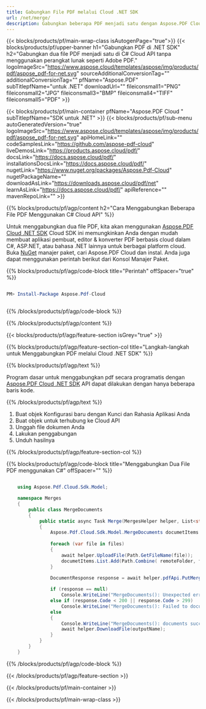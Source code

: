 ```yaml
---
title: Gabungkan File PDF melalui Cloud .NET SDK
url: /net/merge/
description: Gabungkan beberapa PDF menjadi satu dengan Aspose.PDF Cloud SDK untuk .NET. Gabungkan dokumen dengan mulus melalui REST API.
---
```


{{< blocks/products/pf/main-wrap-class isAutogenPage="true">}}
{{< blocks/products/pf/upper-banner h1="Gabungkan PDF di .NET SDK" h2="Gabungkan dua file PDF menjadi satu di C# Cloud API tanpa menggunakan perangkat lunak seperti Adobe PDF." logoImageSrc="https://www.aspose.cloud/templates/aspose/img/products/pdf/aspose_pdf-for-net.svg" sourceAdditionalConversionTag="" additionalConversionTag="" pfName="Aspose.PDF" subTitlepfName="untuk .NET" downloadUrl="" fileiconsmall1="PNG" fileiconsmall2="JPG" fileiconsmall3="BMP" fileiconsmall4="TIFF" fileiconsmall5="PDF" >}}

{{< blocks/products/pf/main-container pfName="Aspose.PDF Cloud " subTitlepfName="SDK untuk .NET" >}}
{{< blocks/products/pf/sub-menu autoGeneratedVersion="true" logoImageSrc="https://www.aspose.cloud/templates/aspose/img/products/pdf/aspose_pdf-for-net.svg" apiHomeLink="" codeSamplesLink="https://github.com/aspose-pdf-cloud" liveDemosLink="https://products.aspose.cloud/pdf/" docsLink="https://docs.aspose.cloud/pdf/" installationsDocsLink="https://docs.aspose.cloud/pdf/" nugetLink="https://www.nuget.org/packages/Aspose.Pdf-Cloud" nugetPackageName="" downloadAsLink="https://downloads.aspose.cloud/pdf/net" learnAsLink="https://docs.aspose.cloud/pdf/" apiReference="" mavenRepoLink="" >}}

{{% blocks/products/pf/agp/content h2="Cara Menggabungkan Beberapa File PDF Menggunakan C# Cloud API" %}}

Untuk menggabungkan dua file PDF, kita akan menggunakan
[Aspose.PDF Cloud .NET SDK](https://products.aspose.cloud/pdf/net/)
Cloud SDK ini memungkinkan Anda dengan mudah membuat aplikasi pembuat, editor & konverter PDF berbasis cloud dalam C#, ASP.NET, atau bahasa .NET lainnya untuk berbagai platform cloud. Buka
[NuGet](https://www.nuget.org/packages/Aspose.Pdf-Cloud)
manajer paket, cari
Aspose.PDF Cloud
dan instal. Anda juga dapat menggunakan perintah berikut dari Konsol Manajer Paket.

{{% blocks/products/pf/agp/code-block title="Perintah" offSpacer="true" %}}

```powershell

PM> Install-Package Aspose.Pdf-Cloud 



```

{{% /blocks/products/pf/agp/code-block %}}

{{% /blocks/products/pf/agp/content %}}

{{< blocks/products/pf/agp/feature-section isGrey="true" >}}

{{% blocks/products/pf/agp/feature-section-col title="Langkah-langkah untuk Menggabungkan PDF melalui Cloud .NET SDK" %}}

{{% blocks/products/pf/agp/text %}}

Program dasar untuk menggabungkan pdf secara programatis dengan
[Aspose.PDF Cloud .NET SDK](https://products.aspose.cloud/pdf/net/)
API dapat dilakukan dengan hanya beberapa baris kode.

{{% /blocks/products/pf/agp/text %}}

1. Buat objek Konfigurasi baru dengan Kunci dan Rahasia Aplikasi Anda
1. Buat objek untuk terhubung ke Cloud API
1. Unggah file dokumen Anda
1. Lakukan penggabungan
1. Unduh hasilnya

{{% /blocks/products/pf/agp/feature-section-col %}}

{{% blocks/products/pf/agp/code-block title="Menggabungkan Dua File PDF menggunakan C#" offSpacer="" %}}

```cs

    using Aspose.Pdf.Cloud.Sdk.Model;

    namespace Merges
    {
        public class MergeDocuments
        {
            public static async Task Merge(MergesHelper helper, List<string> files, string outputName, string remoteFolder)
            {
                Aspose.Pdf.Cloud.Sdk.Model.MergeDocuments documetItems = new(new List<string>());
    
                foreach (var file in files)
                {
                    await helper.UploadFile(Path.GetFileName(file));
                    documetItems.List.Add(Path.Combine( remoteFolder, file));
                }
    
                DocumentResponse response = await helper.pdfApi.PutMergeDocumentsAsync(outputName, documetItems, folder: remoteFolder);

                if (response == null)
                    Console.WriteLine("MergeDocuments(): Unexpected error!");
                else if (response.Code < 200 || response.Code > 299)
                    Console.WriteLine("MergeDocuments(): Failed to documents.");
                else
                {
                    Console.WriteLine("MergeDocuments(): documents successfully merged to '{0}' file.", outputName);
                    await helper.DownloadFile(outputName);
                }
            }
        }
    }
```

{{% /blocks/products/pf/agp/code-block %}}

{{< /blocks/products/pf/agp/feature-section >}}

{{< /blocks/products/pf/main-container >}}

{{< /blocks/products/pf/main-wrap-class >}}
